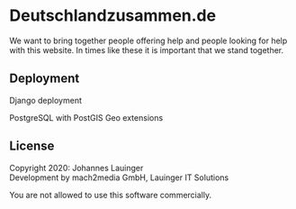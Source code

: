 # Deutschlandzusammen.de

We want to bring together people offering help and people looking 
for help with this website. In times like these it is important 
that we stand together.


## Deployment

Django deployment

PostgreSQL with PostGIS Geo extensions


## License

Copyright 2020: Johannes Lauinger  
Development by mach2media GmbH, Lauinger IT Solutions  

You are not allowed to use this software commercially.